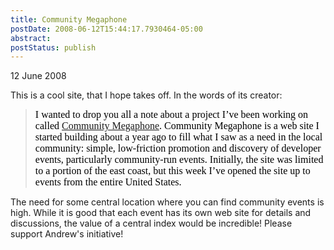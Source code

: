 ```yaml
---
title: Community Megaphone
postDate: 2008-06-12T15:44:17.7930464-05:00
abstract: 
postStatus: publish
---
```

12 June 2008

This is a cool site, that I hope takes off. In the words of its creator:


> <font face="Calibri" color="#000000" size="3">I wanted to drop you all a note about a project I’ve been working on called </font>[<font face="Calibri" size="3">Community Megaphone</font>](http://www.communitymegaphone.com/)<font face="Calibri" color="#000000" size="3">. Community Megaphone is a web site I started building about a year ago to fill what I saw as a need in the local community: simple, low-friction promotion and discovery of developer events, particularly community-run events. Initially, the site was limited to a portion of the east coast, but this week I’ve opened the site up to events from the entire United States. </font>


The need for some central location where you can find community events is high. While it is good that each event has its own web site for details and discussions, the value of a central index would be incredible! Please support Andrew's initiative!
